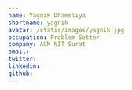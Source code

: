 ```yaml
---
name: Yagnik Dhameliya
shortname: yagnik
avatar: /static/images/yagnik.jpg
occupation: Problem Setter
company: ACM NIT Surat
email:
twitter:
linkedin:
github:
---
```

